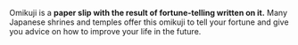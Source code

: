 Omikuji is a <b>paper slip with the result of fortune-telling written on it.</b> Many Japanese shrines and temples offer this omikuji to tell your fortune and give you advice on how to improve your life in the future.
